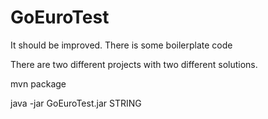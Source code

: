 GoEuroTest
==========
It should be improved.
There is some boilerplate code

There are two different projects with two different solutions.

  mvn package
  
  java -jar GoEuroTest.jar STRING
